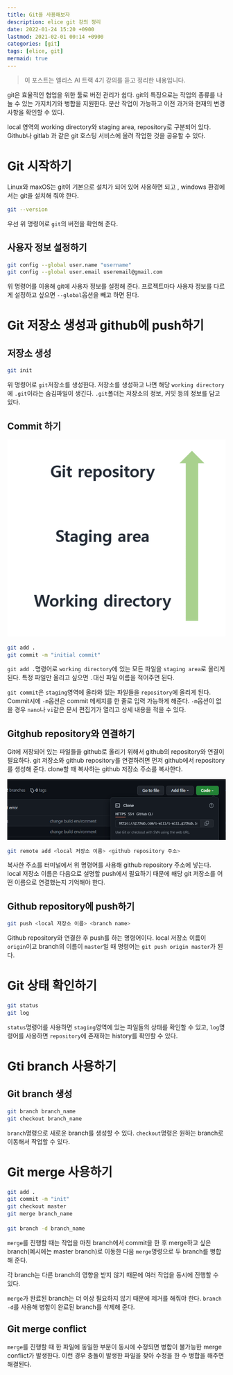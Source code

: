 ```yaml
---
title: Git을 사용해보자
description: elice git 강의 정리
date: 2022-01-24 15:20 +0900
lastmod: 2021-02-01 00:14 +0900
categories: [git]
tags: [elice, git]
mermaid: true
---
```


> 이 포스트는 엘리스 AI 트랙 4기 강의를 듣고 정리한 내용입니다.

git은 효율적인 협업을 위한 툴로 버전 관리가 쉽다. git의 특징으로는 작업의 종류를 나눌 수 있는 가지치기와 병합을 지원한다. 분산 작업이 가능하고 이전 과거와 현재의 변경사항을 확인할 수 있다.

local 영역의 working directory와 staging area, repository로 구분되어 있다. Github나 gitlab 과 같은 git 호스팅 서비스에 올려 작업한 것을 공유할 수 있다.

# Git 시작하기

Linux와 maxOS는 git이 기본으로 설치가 되어 있어 사용하면 되고 , windows 환경에서는 git을 설치해 줘야 한다.

```bash
git --version
```

우선 위 명령어로 `git`의 버전을 확인해 준다.

## 사용자 정보 설정하기

```bash
git config --global user.name "username"
git config --global user.email useremail@gmail.com
```

위 명령어를 이용해 git에 사용자 정보를 설정해 준다. 프로젝트마다 사용자 정보를 다르게 설정하고 싶으면 `--global`옵션을 빼고 하면 된다.

# Git 저장소 생성과 github에 push하기

## 저장소 생성

```bash
git init
```

위 명령어로 `git`저장소를 생성한다. 저장소를 생성하고 나면 해당 `working directory`에 `.git`이라는 숨김파일이 생긴다. `.git`폴더는 저장소의 정보, 커밋 등의 정보를 담고 있다.

## Commit 하기

![staging.png](/images/img/posts/Alice/post2/staging.png)

```bash
git add .
git commit -m "initial commit"
```

`git add .`명령어로 `working directory`에 있는 모든 파일을 `staging area`로 올리게 된다. 특정 파일만 올리고 싶으면 `.`대신 파일 이름을 적어주면 된다.

`git commit`은 `staging`영역에 올라와 있는 파일들을 `repository`에 올리게 된다. Commit시에 `-m`옵션은 commit 메세지를 한 줄로 입력 가능하게 해준다. `-m`옵션이 없을 경우 `nano`나 `vi`같은 문서 편집기가 열리고 상세 내용을 적을 수 있다.

## Gitghub repository와 연결하기

Git에 저장되어 있는 파일들을 github로 올리기 위해서 github의 repository와 연결이 필요하다. git 저장소와 github repository를 연결하려면 먼저 github에서 repository를 생성해 준다. clone할 때 복사하는 github 저장소 주소를 복사한다.

![Untitled](/images/img/posts/Alice/post2/Untitled.png)

```bash
git remote add <local 저장소 이름> <github repository 주소>
```

복사한 주소를 터미널에서 위 명령어를 사용해 github repository 주소에 넣는다. local 저장소 이름은 다음으로 설명할 push에서 필요하기 때문에 해당 git 저장소를 어떤 이름으로 연결했는지 기억해야 한다.

## Github repository에 push하기

```bash
git push <local 저장소 이름> <branch name>
```

Github repository와 연결한 후 push를 하는 명령어이다. local 저장소 이름이 `origin`이고 branch의 이름이 `master`일 때 명령어는 `git push origin master`가 된다.

# Git 상태 확인하기

```bash
git status
git log
```

`status`명령어를 사용하면 `staging`영역에 있는 파일들의 상태를 확인할 수 있고, `log`명령어를 사용하면 `repository`에 존재하는 history를 확인할 수 있다.

# Gti branch 사용하기

## Git branch 생성

```bash
git branch branch_name
git checkout branch_name
```

`branch`명령으로 새로운 branch를 생성할 수 있다. `checkout`명령은 원하는 branch로 이동해서 작업할 수 있다.

# Git merge 사용하기

```bash
git add .
git commit -m "init"
git checkout master
git merge branch_name

git branch -d branch_name
```

`merge`를 진행할 때는 작업을 마친 branch에서 commit을 한 후 merge하고 싶은 branch(예시에는 master branch)로 이동한 다음 `merge`명령으로 두 branch를 병합해 준다.

각 branch는 다른 branch의 영향을 받지 않기 때문에 여러 작업을 동시에 진행할 수 있다.

`merge`가 완료된 branch는 더 이상 필요하지 않기 때문에 제거를 해줘야 한다. `branch -d`를 사용해 병합이 완료된 branch를 삭제해 준다.

## Git merge conflict

`merge`를 진행할 때 한 파일에 동일한 부분이 동시에 수정되면 병합이 불가능한 merge conflict가 발생한다. 이런 경우 충돌이 발생한 파일을 찾아 수정을 한 수 병합을 해주면 해결된다.
